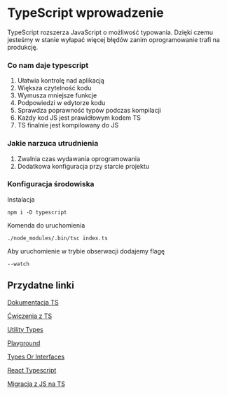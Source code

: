 # TypeScript wprowadzenie
TypeScript rozszerza JavaScript o możliwość typowania. Dzięki czemu jesteśmy w stanie wyłapać więcej błędów zanim oprogramowanie trafi na produkcję.

### Co nam daje typescript
1. Ułatwia kontrolę nad aplikacją
1. Większa czytelność kodu
1. Wymusza mniejsze funkcje
1. Podpowiedzi w edytorze kodu
1. Sprawdza poprawność typów podczas kompilacji
1. Każdy kod JS jest prawidłowym kodem TS
1. TS finalnie jest kompilowany do JS

### Jakie narzuca utrudnienia
1. Zwalnia czas wydawania oprogramowania
1. Dodatkowa konfiguracja przy starcie projektu

### Konfiguracja środowiska
Instalacja
```
npm i -D typescript
```

Komenda do uruchomienia
```
./node_modules/.bin/tsc index.ts
```

Aby uruchomienie w trybie obserwacji dodajemy flagę
```
--watch
```

## Przydatne linki
[Dokumentacja TS](https://www.typescriptlang.org/docs/)

[Ćwiczenia z TS](https://typescript-exercises.github.io/)

[Utility Types](https://www.typescriptlang.org/docs/handbook/utility-types.html)

[Playground](https://www.typescriptlang.org/play)

[Types Or Interfaces](https://github.com/typescript-cheatsheets/react#types-or-interfaces)

[React Typescript](https://create-react-app.dev/docs/adding-typescript/)

[Migracja z JS na TS](https://medium.com/opensanca/migrating-from-js-to-ts-cra-b5f679086c5a)